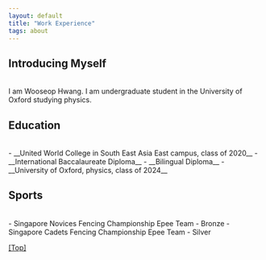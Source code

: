 ```yaml
---
layout: default
title: "Work Experience"
tags: about
---
```


## Introducing Myself
<br>
I am Wooseop Hwang. I am undergraduate student in the University of Oxford studying physics. 


## Education
<br>
   - __United World College in South East Asia East campus, class of 2020__
   - __International Baccalaureate Diploma__
   - __Bilingual Diploma__
   - __University of Oxford, physics, class of 2024__

## Sports
<br>
   - Singapore Novices Fencing Championship Epee Team - Bronze
   - Singapore Cadets Fencing Championship Epee Team - Silver

[[Top]](#top)